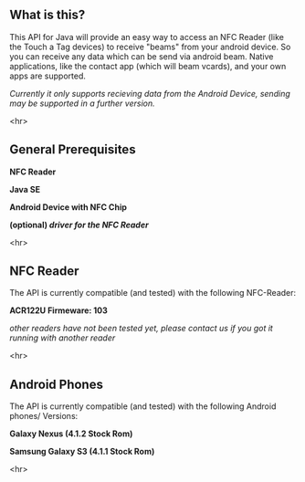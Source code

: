 ## What is this? ##
This API for Java will provide an easy way to access an NFC Reader (like the Touch a Tag devices) to receive "beams" from your android device. So you can receive any data which can be send via android beam. Native applications, like the contact app (which will beam vcards), and your own apps are supported.

_Currently it only supports recieving data from the Android Device, sending may be supported in a further version._



&lt;hr&gt;


## General Prerequisites ##

**NFC Reader**

**Java SE**

**Android Device with NFC Chip**

**(optional)
_driver for the NFC Reader_**

&lt;hr&gt;


## NFC Reader ##

The API is currently compatible (and tested) with the following NFC-Reader:

**ACR122U Firmeware: 103**

_other readers have not been tested yet, please contact us if you got it running with another reader_


&lt;hr&gt;


## Android Phones ##
The API is currently compatible (and tested) with the following Android phones/ Versions:

**Galaxy Nexus (4.1.2 Stock Rom)**

**Samsung Galaxy S3 (4.1.1 Stock Rom)**




&lt;hr&gt;

